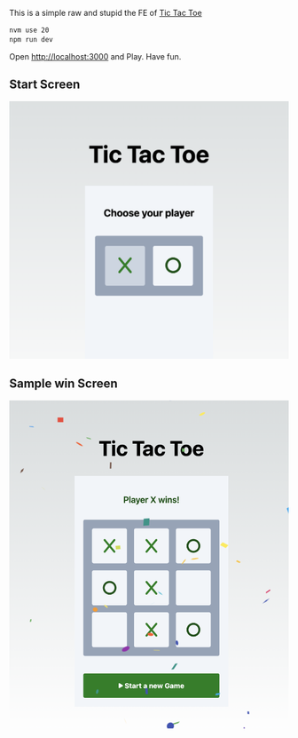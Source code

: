 This is a simple raw and stupid the FE of [Tic Tac Toe](https://github.com/danielebarbaro/tic-tac-toe-api)

```bash
nvm use 20
npm run dev
```

Open [http://localhost:3000](http://localhost:3000) and Play. Have fun.

## Start Screen
![](/screenshots/Start.png)

## Sample win Screen
![](/screenshots/Game.png)
